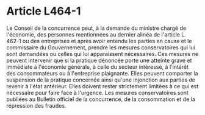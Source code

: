 # Article L464-1

Le Conseil de la concurrence peut, à la demande du ministre chargé de l'économie, des personnes mentionnées au dernier alinéa de l'article L. 462-1 ou des entreprises et après avoir entendu les parties en cause et le commissaire du Gouvernement, prendre les mesures conservatoires qui lui sont demandées ou celles qui lui apparaissent nécessaires.   Ces mesures ne peuvent intervenir que si la pratique dénoncée porte une atteinte grave et immédiate à l'économie générale, à celle du secteur intéressé, à l'intérêt des consommateurs ou à l'entreprise plaignante.   Elles peuvent comporter la suspension de la pratique concernée ainsi qu'une injonction aux parties de revenir à l'état antérieur. Elles doivent rester strictement limitées à ce qui est nécessaire pour faire face à l'urgence.   Les mesures conservatoires sont publiées au Bulletin officiel de la concurrence, de la consommation et de la répression des fraudes.